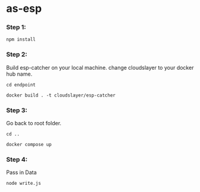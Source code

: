 # as-esp

### Step 1: 

```npm install ```



### Step 2: 
Build esp-catcher on your local machine. change cloudslayer to your docker hub name.

```cd endpoint ```

```docker build . -t cloudslayer/esp-catcher```



### Step 3:
 Go back to root folder. 
 
```cd .. ```

```docker compose up```



### Step 4:
 Pass in Data
 
```node write.js```
